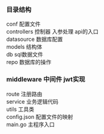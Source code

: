 ### 目录结构
conf  配置文件   
controllers  控制器 入参处理 api的入口   
datasource 数据库配置    
models  结构体   
db  sql数据文件    
repo 数据库的操作   
### middleware 中间件 jwt实现   
route  注册路由   
service 业务逻辑代码   
utils  工具类   
config.json 配置文件的映射   
main.go 主程序入口      